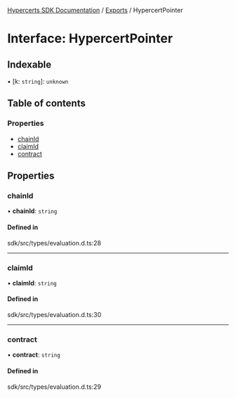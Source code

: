 [Hypercerts SDK Documentation](../README.md) / [Exports](../modules.md) / HypercertPointer

# Interface: HypercertPointer

## Indexable

▪ [k: `string`]: `unknown`

## Table of contents

### Properties

- [chainId](HypercertPointer.md#chainid)
- [claimId](HypercertPointer.md#claimid)
- [contract](HypercertPointer.md#contract)

## Properties

### chainId

• **chainId**: `string`

#### Defined in

sdk/src/types/evaluation.d.ts:28

---

### claimId

• **claimId**: `string`

#### Defined in

sdk/src/types/evaluation.d.ts:30

---

### contract

• **contract**: `string`

#### Defined in

sdk/src/types/evaluation.d.ts:29
